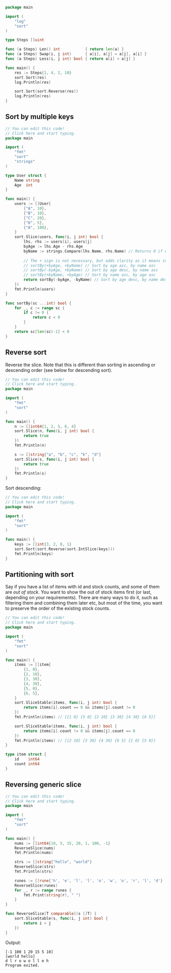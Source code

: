 ```go
package main

import (
	"log"
	"sort"
)

type Steps []uint

func (a Steps) Len() int           { return len(a) }
func (a Steps) Swap(i, j int)      { a[i], a[j] = a[j], a[i] }
func (a Steps) Less(i, j int) bool { return a[i] < a[j] }

func main() {
	res := Steps{1, 4, 2, 10}
	sort.Sort(res)
	log.Println(res)

	sort.Sort(sort.Reverse(res))
	log.Println(res)
}
```


## Sort by multiple keys

```go
// You can edit this code!
// Click here and start typing.
package main

import (
	"fmt"
	"sort"
	"strings"
)

type User struct {
	Name string
	Age  int
}

func main() {
	users := []User{
		{"A", 10},
		{"B", 10},
		{"C", 20},
		{"D", 5},
		{"A", 100},
	}
	sort.Slice(users, func(i, j int) bool {
		lhs, rhs := users[i], users[j]
		byAge := lhs.Age - rhs.Age
		byName := strings.Compare(lhs.Name, rhs.Name) // Returns 0 if equal, -1 if lhs is less than rhs, and 1 if lhs is greater than rhs
		
		// The + sign is not necessary, but adds clarity as it means increasing in value, aka ascending.
		// sortBy(+byAge, +byName) // Sort by age asc, by name asc
		// sortBy(-byAge, +byName) // Sort by age desc, by name asc
		// sortBy(+byName, +byAge) // Sort by name asc, by age asc
		return sortBy(-byAge, -byName) // Sort by age desc, by name desc
	})
	fmt.Println(users)
}

func sortBy(sc ...int) bool {
	for _, c := range sc {
		if c != 0 {
			return c < 0
		}
	}
	return sc[len(sc)-1] < 0
}
```

## Reverse sort

Reverse the slice. Note that this is different than sorting in ascending or descending order (see below for descending sort).

```go
// You can edit this code!
// Click here and start typing.
package main

import (
	"fmt"
	"sort"
)

func main() {
	n := []int64{1, 2, 5, 6, 4}
	sort.Slice(n, func(i, j int) bool {
		return true
	})
	fmt.Println(n)

	s := []string{"a", "b", "c", "k", "d"}
	sort.Slice(s, func(i, j int) bool {
		return true
	})
	fmt.Println(s)
}
```


Sort descending:
```go
// You can edit this code!
// Click here and start typing.
package main

import (
	"fmt"
	"sort"
)

func main() {
	keys := []int{3, 2, 8, 1}
	sort.Sort(sort.Reverse(sort.IntSlice(keys)))
	fmt.Println(keys)
}
```

## Partitioning with sort


Say if you have a list of items with id and stock counts, and some of them are _out of stock_. You want to show the out of stock items first (or last, depending on your requirements). There are many ways to do it, such as filtering them and combining them later etc, but most of the time, you want to preserve the order of the existing stock counts. 

```go
// You can edit this code!
// Click here and start typing.
package main

import (
	"fmt"
	"sort"
)

func main() {
	items := []item{
		{1, 0},
		{2, 10},
		{3, 30},
		{4, 30},
		{5, 0},
		{6, 5},
	}
	sort.SliceStable(items, func(i, j int) bool {
		return items[i].count == 0 && items[j].count != 0
	})
	fmt.Println(items) // [{1 0} {5 0} {2 10} {3 30} {4 30} {6 5}]

	sort.SliceStable(items, func(i, j int) bool {
		return items[i].count != 0 && items[j].count == 0
	})
	fmt.Println(items) // [{2 10} {3 30} {4 30} {6 5} {1 0} {5 0}]
}

type item struct {
	id    int64
	count int64
}
```


## Reversing generic slice

```go
// You can edit this code!
// Click here and start typing.
package main

import (
	"fmt"
	"sort"
)

func main() {
	nums := []int64{10, 5, 15, 20, 1, 100, -1}
	ReverseSlice(nums)
	fmt.Println(nums)

	strs := []string{"hello", "world"}
	ReverseSlice(strs)
	fmt.Println(strs)

	runes := []rune{'h', 'e', 'l', 'l', 'o', 'w', 'o', 'r', 'l', 'd'}
	ReverseSlice(runes)
	for _, r := range runes {
		fmt.Print(string(r), " ")
	}
}

func ReverseSlice[T comparable](s []T) {
	sort.SliceStable(s, func(i, j int) bool {
		return i > j
	})
}
```

Output:
```
[-1 100 1 20 15 5 10]
[world hello]
d l r o w o l l e h 
Program exited.
```
